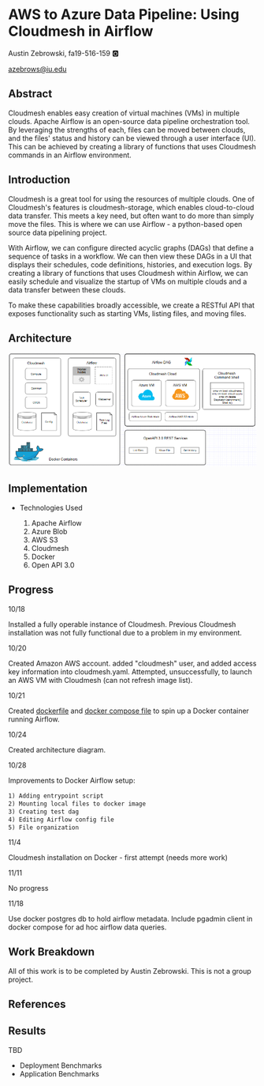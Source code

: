 # AWS to Azure Data Pipeline: Using Cloudmesh in Airflow

Austin Zebrowski, fa19-516-159 :o2:

azebrows@iu.edu

## Abstract

Cloudmesh enables easy creation of virtual machines (VMs) in multiple clouds. Apache Airflow is an open-source data pipeline orchestration tool. By leveraging the strengths of each, files can be moved between clouds, and the files' status and history can be viewed through a user interface (UI). This can be achieved by creating a library of functions that uses Cloudmesh commands in an Airflow environment.

## Introduction

Cloudmesh is a great tool for using the resources of multiple clouds. One of Cloudmesh's features is cloudmesh-storage, which enables cloud-to-cloud data transfer. This meets a key need, but often want to do more than simply move the files. This is where we can use Airflow - a python-based open source data pipelining project.

With Airflow, we can configure directed acyclic graphs (DAGs) that define a sequence of tasks in a workflow. We can then view these DAGs in a UI that displays their schedules, code definitions, histories, and execution logs. By creating a library of functions that uses Cloudmesh within Airflow, we can easily schedule and visualize the startup of VMs on multiple clouds and a data transfer between these clouds.

To make these capabilities broadly accessible, we create a RESTful API that exposes functionality such as starting VMs, listing files, and moving files.

## Architecture

![Architecture](/project/images/architecture_image.PNG)

## Implementation

* Technologies Used

    1) Apache Airflow
    2) Azure Blob
    3) AWS S3
    4) Cloudmesh
    5) Docker
    6) Open API 3.0

## Progress

10/18

Installed a fully operable instance of Cloudmesh. Previous Cloudmesh installation was not fully functional due to a problem in my environment. 

10/20

Created Amazon AWS account. added "cloudmesh" user, and added access key information into cloudmesh.yaml. Attempted, unsuccessfully, to launch an AWS VM with Cloudmesh (can not refresh image list).

10/21

Created [dockerfile](/project/docker/Dockerfile) and [docker compose file](/project/docker/docker-compose.yaml) to spin up a Docker container running Airflow.

10/24

Created architecture diagram.

10/28

Improvements to Docker Airflow setup:

	1) Adding entrypoint script
	2) Mounting local files to docker image
	3) Creating test dag
	4) Editing Airflow config file
	5) File organization
	
11/4

Cloudmesh installation on Docker - first attempt (needs more work)

11/11

No progress

11/18

Use docker postgres db to hold airflow metadata. Include pgadmin client in docker compose for ad hoc airflow data queries.

## Work Breakdown

All of this work is to be completed by Austin Zebrowski. This is not a group project.

## References

## Results

TBD

* Deployment Benchmarks
* Application Benchmarks
